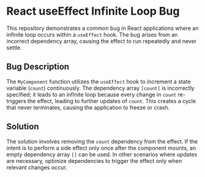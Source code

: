 # React useEffect Infinite Loop Bug

This repository demonstrates a common bug in React applications where an infinite loop occurs within a `useEffect` hook. The bug arises from an incorrect dependency array, causing the effect to run repeatedly and never settle. 

## Bug Description

The `MyComponent` function utilizes the `useEffect` hook to increment a state variable (`count`) continuously. The dependency array `[count]` is incorrectly specified; it leads to an infinite loop because every change in `count` re-triggers the effect, leading to further updates of `count`. This creates a cycle that never terminates, causing the application to freeze or crash.

## Solution

The solution involves removing the `count` dependency from the effect. If the intent is to perform a side effect only once after the component mounts,  an empty dependency array `[]` can be used. In other scenarios where updates are necessary, optimize dependencies to trigger the effect only when relevant changes occur.